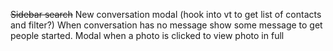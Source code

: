 ~~Sidebar search~~
New conversation modal (hook into vt to get list of contacts and filter?)
When conversation has no message show some message to get people started.
Modal when a photo is clicked to view photo in full